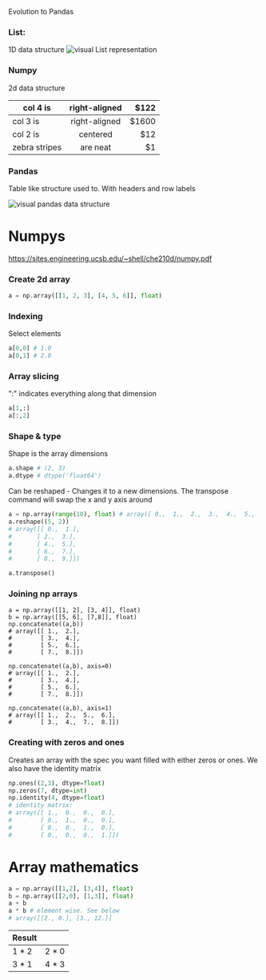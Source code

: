 Evolution to Pandas

### List:
1D data structure
![visual List representation](https://files.realpython.com/media/t.eb0b38e642c5.png)

### Numpy 
2d data structure

| col 4 is       | right-aligned           |  $122  |
| ------------- |:-------------:| -----:|
| col 3 is      | right-aligned | $1600 |
| col 2 is      | centered      |   $12 |
| zebra stripes | are neat      |    $1 |

### Pandas
Table like structure used to. With headers and row labels

![visual pandas data structure](https://pandas.pydata.org/docs/_images/01_table_dataframe.svg)



# Numpys
https://sites.engineering.ucsb.edu/~shell/che210d/numpy.pdf

### Create 2d array
```python
a = np.array([[1, 2, 3], [4, 5, 6]], float)
```

### Indexing
Select elements
```python
a[0,0] # 1.0
a[0,1] # 2.0
```

### Array slicing
":" indicates everything along that dimension
```python
a[1,:]
a[:,2]
```

### Shape & type 
Shape is the array dimensions
```python
a.shape # (2, 3)
a.dtype # dtype('float64')
```

Can be reshaped - Changes it to a new dimensions. The transpose command will swap the x and y axis around
```python
a = np.array(range(10), float) # array([ 0.,  1.,  2.,  3.,  4.,  5.,  6.,  7.,  8.,  9.])
a.reshape((5, 2))
# array([[ 0.,  1.],
#       [ 2.,  3.],
#       [ 4.,  5.],
#       [ 6.,  7.],
#       [ 8.,  9.]])

a.transpose()
```

### Joining np arrays
```
a = np.array([[1, 2], [3, 4]], float)
b = np.array([[5, 6], [7,8]], float)
np.concatenate((a,b))
# array([[ 1.,  2.],
#        [ 3.,  4.],
#        [ 5.,  6.],
#        [ 7.,  8.]])

np.concatenate((a,b), axis=0)
# array([[ 1.,  2.],
#        [ 3.,  4.],
#        [ 5.,  6.],
#        [ 7.,  8.]])

np.concatenate((a,b), axis=1)
# array([[ 1.,  2.,  5.,  6.],
#        [ 3.,  4.,  7.,  8.]])
```

### Creating with zeros and ones
Creates an array with the spec you want filled with either zeros or ones. We also have the identity matrix
```python
np.ones((2,3), dtype=float)
np.zeros(7, dtype=int)
np.identity(4, dtype=float)
# identity matrix:
# array([[ 1.,  0.,  0.,  0.],
#        [ 0.,  1.,  0.,  0.],
#        [ 0.,  0.,  1.,  0.],
#        [ 0.,  0.,  0.,  1.]])
```


# Array mathematics
```python
a = np.array([[1,2], [3,4]], float)
b = np.array([[2,0], [1,3]], float)
a + b 
a * b # element wise. See below
# array([[2., 0.], [3., 12.]]
```

| Result|      |
| ----  |:-----: | 
| 1 * 2 |  2 * 0 |
| 3 * 1 |  4 * 3 |




